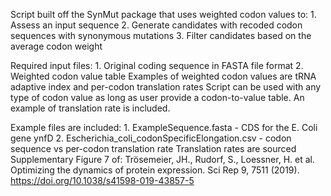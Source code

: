 Script built off the SynMut package that uses weighted codon values to:
	1. Assess an input sequence
	2. Generate candidates with recoded codon sequences with synonymous mutations
	3. Filter candidates based on the average codon weight


Required input files:
	1. Original coding sequence in FASTA file format
	2. Weighted codon value table
		Examples of weighted codon values are tRNA adaptive index and per-codon translation rates
		Script can be used with any type of codon value as long as user provide a codon-to-value table. An example of translation rate is included. 

Example files are included:
	1. ExampleSequence.fasta - CDS for the E. Coli gene ynfD
	2. Escherichia_coli_codonSpecificElongation.csv - codon sequence vs per-codon translation rate
		Translation rates are sourced Supplementary Figure 7 of: 
			Trösemeier, JH., Rudorf, S., Loessner, H. et al. Optimizing the dynamics of protein expression. 
			Sci Rep 9, 7511 (2019). https://doi.org/10.1038/s41598-019-43857-5
